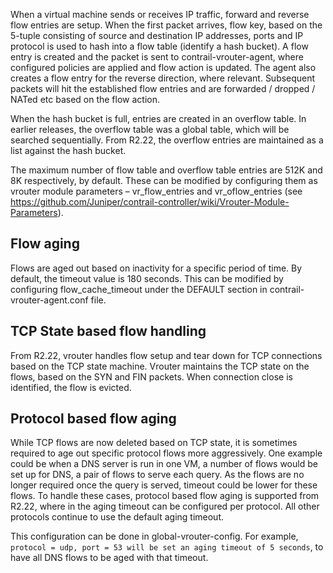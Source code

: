 When a virtual machine sends or receives IP traffic, forward and reverse flow entries are setup. When the first packet arrives, flow key, based on the 5-tuple consisting of source and destination IP addresses, ports and IP protocol is used to hash into a flow table (identify a hash bucket). A flow entry is created and the packet is sent to contrail-vrouter-agent, where configured policies are applied and flow action is updated. The agent also creates a flow entry for the reverse direction, where relevant. Subsequent packets will hit the established flow entries and are forwarded / dropped / NATed etc based on the flow action.

When the hash bucket is full, entries are created in an overflow table. In earlier releases, the overflow table was a global table, which will be searched sequentially. From R2.22, the overflow entries are maintained as a list against the hash bucket.

The maximum number of flow table and overflow table entries are 512K and 8K respectively, by default. These can be modified by configuring them as vrouter module parameters – vr_flow_entries and vr_oflow_entries (see https://github.com/Juniper/contrail-controller/wiki/Vrouter-Module-Parameters).

## Flow aging
Flows are aged out based on inactivity for a specific period of time. By default, the timeout value is 180 seconds. This can be modified by configuring flow_cache_timeout under the DEFAULT section in contrail-vrouter-agent.conf file.

## TCP State based flow handling
From R2.22, vrouter handles flow setup and tear down for TCP connections based on the TCP state machine. Vrouter maintains the TCP state on the flows, based on the SYN and FIN packets. When connection close is identified, the flow is evicted.

## Protocol based flow aging
While TCP flows are now deleted based on TCP state, it is sometimes required to age out specific protocol flows more aggressively. One example could be when a DNS server is run in one VM, a number of flows would be set up for DNS, a pair of flows to serve each query. As the flows are no longer required once the query is served, timeout could be lower for these flows. To handle these cases, protocol based flow aging is supported from R2.22, where in the aging timeout can be configured per protocol. All other protocols continue to use the default aging timeout.  

This configuration can be done in global-vrouter-config. For example, `protocol = udp, port = 53 will be set an aging timeout of 5 seconds`, to have all DNS flows to be aged with that timeout.

